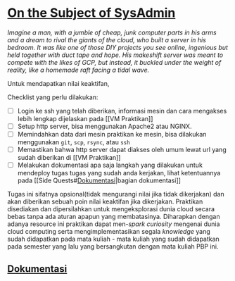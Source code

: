 # <u>On the Subject of SysAdmin</u>

*Imagine a man, with a jumble of cheap, junk computer parts in his arms and a dream to rival the giants of the cloud, who built a server in his bedroom. It was like one of those DIY projects you see online, ingenious but held together with duct tape and hope. His makeshift server was meant to compete with the likes of GCP, but instead, it buckled under the weight of reality, like a homemade raft facing a tidal wave.*

Untuk mendapatkan nilai keaktifan, 

Checklist yang perlu dilakukan:
- [ ] Login ke ssh yang telah diberikan, informasi mesin dan cara mengakses lebih lengkap dijelaskan pada [[VM Praktikan]]
- [ ] Setup http server, bisa menggunakan Apache2 atau NGINX.
- [ ] Memindahkan data dari mesin praktikan ke mesin, bisa dilakukan menggunakan `git`, `scp`, `rsync`, atau `ssh`
- [ ] Memastikan bahwa http server dapat diakses oleh umum lewat url yang sudah diberikan di [[VM Praktikan]]
- [ ] Melakukan dokumentasi apa saja langkah yang dilakukan untuk mendeploy tugas tugas yang sudah anda kerjakan, lihat ketentuannya pada [[Side Quests#<u>Dokumentasi</u>|bagian dokumentasi]]

Tugas ini sifatnya opsional(tidak mengurangi nilai jika tidak dikerjakan) dan akan diberikan sebuah poin nilai keaktifan jika dikerjakan. Praktikan disediakan dan dipersilahkan untuk mengeksplorasi dunia cloud secara bebas tanpa ada aturan apapun yang membatasinya. Diharapkan dengan adanya resource ini praktikan dapat men-*spark* *curiosity* mengenai dunia cloud computing serta mengimplementasikan segala *knowledge* yang sudah didapatkan pada mata kuliah - mata kuliah yang sudah didapatkan pada semester yang lalu yang bersangkutan dengan mata kuliah PBP ini.

## <u>Dokumentasi</u>
